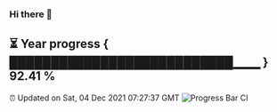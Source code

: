 ### Hi there 👋
⏳ Year progress { ███████████████████████████▁▁▁ } 92.41 %
---
⏰ Updated on Sat, 04 Dec 2021 07:27:37 GMT
![Progress Bar CI](https://github.com/liununu/liununu/workflows/Progress%20Bar%20CI/badge.svg)
